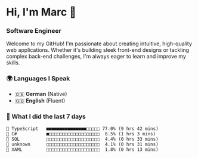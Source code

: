 # Hi, I'm Marc 👋 
### Software Engineer

Welcome to my GitHub! I'm passionate about creating intuitive, high-quality web applications. Whether it's building sleek front-end designs or tackling complex back-end challenges, I'm always eager to learn and improve my skills.  

### 🌍 Languages I Speak  
- 🇩🇪 **German** (Native)  
- 🇬🇧 **English** (Fluent)

### 🤯 What I did the last 7 days

```
🔷 TypeScript   ■■■■■■■■■■■■■■■□□□□□ 77.0% (9 hrs 42 mins)
🔷 C#           ■□□□□□□□□□□□□□□□□□□□  8.5% (1 hrs 3 mins)
📄 SQL          □□□□□□□□□□□□□□□□□□□□  4.4% (0 hrs 33 mins)
📄 unknown      □□□□□□□□□□□□□□□□□□□□  4.1% (0 hrs 31 mins)
📄 XAML         □□□□□□□□□□□□□□□□□□□□  1.8% (0 hrs 13 mins)
```